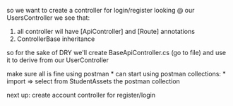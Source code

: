 so we want to create a controller for login/register
looking @ our UsersController we see that:
1. all controller wil have [ApiController] and [Route] annotations
2. ControllerBase inheritance

so for the sake of DRY we'll create BaseApiController.cs (go to file)
and use it to derive from our UserController

make sure all is fine using postman 
    * can start using postman collections:
    * import => select from StudentAssets the postman collection

next up: create account controller for register/login